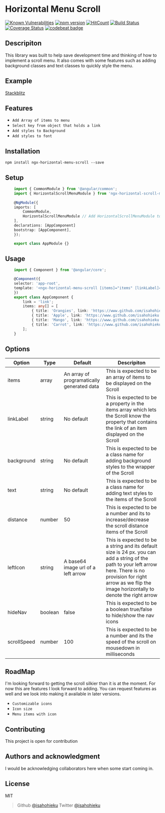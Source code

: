 # Horizontal Menu Scroll

[![Known Vulnerabilities](https://snyk.io/test/github/isahohieku/ngx-horizontal-menu-scroll/badge.svg?targetFile=package.json)](https://snyk.io/test/github/isahohieku/ngx-horizontal-menu-scroll?targetFile=package.json)
[![npm version](https://badge.fury.io/js/ngx-horizontal-scroll-menu.svg)](https://badge.fury.io/js/ngx-horizontal-scroll-menu)
[![HitCount](https://hits.dwyl.com/isahohieku/ngx-horizontal-scroll-menu.svg)](https://hits.dwyl.com/isahohieku/ngx-horizontal-scroll-menu/)
[![Build Status](https://travis-ci.org/isahohieku/ngx-horizontal-menu-scroll.svg?branch=master)](https://travis-ci.org/isahohieku/ngx-horizontal-menu-scroll)
[![Coverage Status](https://coveralls.io/repos/github/isahohieku/ngx-horizontal-menu-scroll/badge.svg?branch=master)](https://coveralls.io/github/isahohieku/ngx-horizontal-menu-scroll?branch=master)
[![codebeat badge](https://codebeat.co/badges/09cf3a7d-902e-4671-a72a-ef3099ac4d72)](https://codebeat.co/projects/github-com-isahohieku-ngx-horizontal-menu-scroll-master)


## Descripiton

This library was built to help save development time and thinking of how to implement a scroll menu.
It also comes with some features such as adding background classes and text classes to quickly style the menu.

## Example

[Stackblitz](https://stackblitz.com/edit/ngx-horizontal-scroll-menu-example?file=src/app/app.component.ts)

## Features

* `Add Array of items to menu`
* `Select key from object that holds a link`
* `Add styles to Background`
* `Add styles to font`

## Installation

``` 
npm install ngx-horizontal-menu-scroll --save
```

## Setup

``` typescript
    import { CommonModule } from '@angular/common';
    import { HorizontalScrollMenuModule } from 'ngx-horizontal-scroll-menu'; // Import module 
    
    @NgModule({
    imports: [
        CommonModule,
        HorizontalScrollMenuModule // Add HorizontalScrollMenuModule to imports
    ],
    declarations: [AppComponent]
    bootstrap: [AppComponent],
    });

    export class AppModule {}
```

## Usage

```typescript
    import { Component } from '@angular/core';

    @Component({
    selector: 'app-root',
    template: '<ngx-horizontal-menu-scroll [items]="items" [linkLabel]="link"></ngx-horizontal-menu-scroll>',
    })
    export class AppComponent {
        link = 'link';
        items: any[] = [
            { title: 'Orangies', link: 'https://www.github.com/isahohieku' },
            { title: 'Apple', link: 'https://www.github.com/isahohieku' },
            { title: 'Mango', link: 'https://www.github.com/isahohieku' },
            { title: 'Carrot', link: 'https://www.github.com/isahohieku' }
        ];
    }
```

## Options

| Option        | Type          | Default  | Descripiton |
| ------------- | ------------- | ----- |  --- |
| items     | array | An array of programatically generated data | This is expected to be an array of items to be displayed on the Scroll |
| linkLabel     | string | No default | This is expected to be a property in the items array which lets the Scroll know the property that contains the link of an item displayed on the Scroll |
| background     | string | No default | This is expected to be a class name for adding background styles to the wrapper of the Scroll |
| text     | string | No default | This is expected to be a class name for adding text styles to the items of the Scroll |
| distance     | number | 50 | This is expected to be a number and its to increase/decrease the scroll distance items of the Scroll |
| leftIcon     | string | A base64 image url of a left arrow | This is expected to be a string and its default size is 24 px. you can add a string of the path to your left arrow here. There is no provision for right arrow as we flip the image horizontally to denote the right arrow |
| hideNav     | boolean | false | This is expected to be a boolean true/false to hide/show the nav icons |
| scrollSpeed     | number | 100 | This is expected to be a number and its the speed of the scroll on mousedown in milliseconds |

## RoadMap

I'm looking forward to getting the scroll silkier than it is at the moment. For now this are features I look forward to adding. You can request features as well and we look into making it available in later versions.

* `Customizable icons`
* `Icon size`
* `Menu items with icon`

## Contributing

This project is open for contribution

## Authors and acknowledgment

I would be acknowledging collaborators here when some start coming in.

## License

MIT

> Github [@isahohieku](https://github.com/isahohieku)
> Twitter [@isahohieku](https://twitter.com/isahohieku)